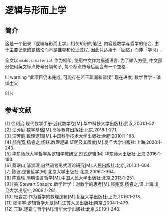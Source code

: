 # 逻辑与形而上学

## 简介
这是一个记录『逻辑与形而上学』相关知识的笔记, 内容是数学与哲学的结合. 由于主要记录的是结论而不是推导和论证过程, 因此只适用于「回忆」而非「学习」.

全文以 `mkdocs-material` 作为框架, 使用中文作为描述语言. 为了输入方便, 中文部分使用英文标点符号分隔句子, 每个标点符号后面会有一个空格.

!!! warning "此项目仍未完成, 可能存在若干疏漏和错误"
    <label> 现在进度: 数学哲学 - 演绎主义 </label>
    <div class="progress-container">
        <div class="progress-percentage" style="width: 51%;"> 51% </div>
    </div>

## 参考文献
[1] 徐利治.现代数学手册·近代数学卷[M].华中科技大学出版社:武汉,2001:1-52.  
[2] 汪芳庭.数学基础[M].高等教育出版社:北京,2018:1-271.  
[3] 汪芳庭.数理逻辑[M].中国科学技术大学出版社:合肥,2010:1-188.  
[4] 郝兆宽,杨睿之,杨跃.数理逻辑 证明及其限度[M].复旦大学出版社:上海,2020:1-243.  
[5] 华东师范大学哲学系逻辑学教研室.形式逻辑[M].华东师大出版社:上海,2016:1-193.  
[6] 蔡曙山,邹崇理.自然语言形式理论研究[M].人民出版社:北京,2010:1-604.  
[7] 陈波.逻辑哲学[M].北京大学出版社:北京,2006:1-364.  
[8] 陈嘉映.简明语言哲学[M].中国人民大学出版社:北京,2013:1-251.  
[9] [美]Stewart Shapiro.数学哲学：对数学的思考[M].郝兆宽,杨睿之,译.上海:复旦大学出版社,2009:1-281.  
[10] 杨睿之.作为哲学的数理逻辑[M].复旦大学出版社:上海,2016:1-218.  
[11] 张清宇.逻辑哲学九章[M].江苏人民出版社:南京,2004:1-479.  
[12] 王路.逻辑与哲学[M].清华大学出版社:北京,2019:1-248.  

